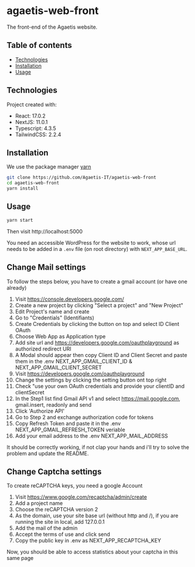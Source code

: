 # agaetis-web-front

The front-end of the Agaetis website.

## Table of contents

- [Technologies](#technologies)
- [Installation](#installation)
- [Usage](#usage)

## Technologies

Project created with:

- React: 17.0.2
- NextJS: 11.0.1
- Typescript: 4.3.5
- TailwindCSS: 2.2.4

## Installation

We use the package manager [yarn](https://yarnpkg.com/lang/en/docs/install/)

```bash
git clone https://github.com/Agaetis-IT/agaetis-web-front
cd agaetis-web-front
yarn install
```

## Usage

```bash
yarn start
```

Then visit http://localhost:5000

You need an accessible WordPress for the website to work, whose url needs to be added in a `.env` file (on root directory) with `NEXT_APP_BASE_URL`.

## Change Mail settings

To follow the steps below, you have to create a gmail account (or have one already)

1. Visit https://console.developers.google.com/
2. Create a new project by clicking "Select a project" and "New Project"
3. Edit Project's name and create
4. Go to "Credentials" (Identifiants)
5. Create Credentials by clicking the button on top and select ID Client OAuth
6. Choose Web App as Application type
7. Add site url and https://developers.google.com/oauthplayground as authorized redirect URI
8. A Modal should appear then copy Client ID and Client Secret and paste them in the .env NEXT_APP_GMAIL_CLIENT_ID & NEXT_APP_GMAIL_CLIENT_SECRET
9. Visit https://developers.google.com/oauthplayground
10. Change the settings by clicking the setting button ont top right
11. Check "use your own OAuth credentials and provide your clientID and clientSecret
12. In the Step1 list find Gmail API v1 and select https://mail.google.com, gmail.insert, readonly and send
13. Click 'Authorize API'
14. Go to Step 2 and exchange authorization code for tokens
15. Copy Refresh Token and paste it in the .env NEXT_APP_GMAIL_REFRESH_TOKEN veriable
16. Add your email address to the .env NEXT_APP_MAIL_ADDRESS

It should be correctly working, if not clap your hands and i'll try to solve the problem and update the README.

## Change Captcha settings

To create reCAPTCHA keys, you need a google Account

1. Visit https://www.google.com/recaptcha/admin/create
2. Add a project name
3. Choose the reCAPTCHA version 2
4. As the domain, use your site base url (without http and /), if you are running the site in local, add 127.0.0.1
5. Add the mail of the admin
6. Accept the terms of use and click send
7. Copy the public key in .env as NEXT_APP_RECAPTCHA_KEY

Now, you should be able to access statistics about your captcha in this same page
